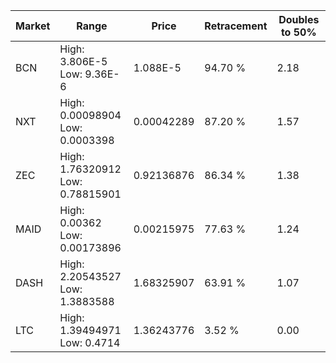 | Market | Range | Price| Retracement | Doubles to 50% |
| --- | --- | --- | --- | --- |
| BCN | High: 3.806E-5<br />Low: 9.36E-6 | 1.088E-5 | 94.70 % | 2.18 |
| NXT | High: 0.00098904<br />Low: 0.0003398 | 0.00042289 | 87.20 % | 1.57 |
| ZEC | High: 1.76320912<br />Low: 0.78815901 | 0.92136876 | 86.34 % | 1.38 |
| MAID | High: 0.00362<br />Low: 0.00173896 | 0.00215975 | 77.63 % | 1.24 |
| DASH | High: 2.20543527<br />Low: 1.3883588 | 1.68325907 | 63.91 % | 1.07 |
| LTC | High: 1.39494971<br />Low: 0.4714 | 1.36243776 | 3.52 % | 0.00 |

